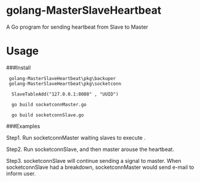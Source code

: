 golang-MasterSlaveHeartbeat
================

A Go program for sending heartbeat from Slave to Master 


Usage
================

###Install

~~~
 golang-MasterSlaveHeartbeat\pkg\backuper
 golang-MasterSlaveHeartbeat\pkg\socketconn
~~~
~~~
  SlaveTableAdd("127.0.0.1:8088" , "UUID")   
  
  go build socketconnMaster.go
~~~
~~~
  go build socketconnSlave.go
~~~

###Examples

Step1. Run socketconnMaster waiting slaves to execute .

Step2. Run socketconnSlave, and then master arouse the heartbeat.

Step3. socketconnSlave will continue sending a signal to master.
       When socketconnSlave had a breakdown, socketconnMaster would send e-mail to inform user.


 